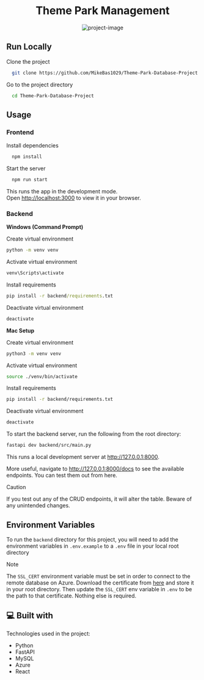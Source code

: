 <h1 align="center" id="title">Theme Park Management</h1>

<p align="center"><img src="https://socialify.git.ci/MikeBas1029/Theme-Park-Database-Project/image?description=1&amp;descriptionEditable=A%20full-stack%20app%20to%20manage%20the%20operations%20of%20a%20theme%20park.&amp;font=Source%20Code%20Pro&amp;language=1&amp;name=1&amp;pattern=Charlie%20Brown&amp;theme=Dark" alt="project-image"></p>

## Run Locally

Clone the project

```bash
  git clone https://github.com/MikeBas1029/Theme-Park-Database-Project.git
```

Go to the project directory

```bash
  cd Theme-Park-Database-Project
```

## Usage

### Frontend

Install dependencies

```bash
  npm install
```

Start the server

```bash
  npm run start
```

This runs the app in the development mode.\
Open [http://localhost:3000](http://localhost:3000) to view it in your browser.

### Backend

**Windows (Command Prompt)**

Create virtual environment

```cmd
python -m venv venv
```

Activate virtual environment

```cmd
venv\Scripts\activate
```

Install requirements

```cmd
pip install -r backend/requirements.txt
```

Deactivate virtual environment

```cmd
deactivate
```

**Mac Setup**

Create virtual environment

```bash
python3 -m venv venv
```

Activate virtual environment

```bash
source ./venv/bin/activate
```

Install requirements

```bash
pip install -r backend/requirements.txt
```

Deactivate virtual environment

```bash
deactivate
```

To start the backend server, run the following from the root directory:

```bash
fastapi dev backend/src/main.py
```

This runs a local development server at http://127.0.0.1:8000.

More useful, navigate to http://127.0.0.1:8000/docs to see the available endpoints. You can test them out from here.

> [!CAUTION]
> If you test out any of the CRUD endpoints, it will alter the table. Beware of any unintended changes.

## Environment Variables

To run the `backend` directory for this project, you will need to add the environment variables in `.env.example` to a `.env` file in your local root directory

> [!NOTE]
> The `SSL_CERT` environment variable must be set in order to connect to the remote database on Azure.
> Download the certificate from [here](https://learn.microsoft.com/en-us/azure/mysql/flexible-server/how-to-connect-tls-ssl#download-the-public-ssl-certificate) and store it in your root directory. Then update the `SSL_CERT` env variable in `.env` to be the path to that certificate. Nothing else is required.

<h2>💻 Built with</h2>

Technologies used in the project:

-   Python
-   FastAPI
-   MySQL
-   Azure
-   React
